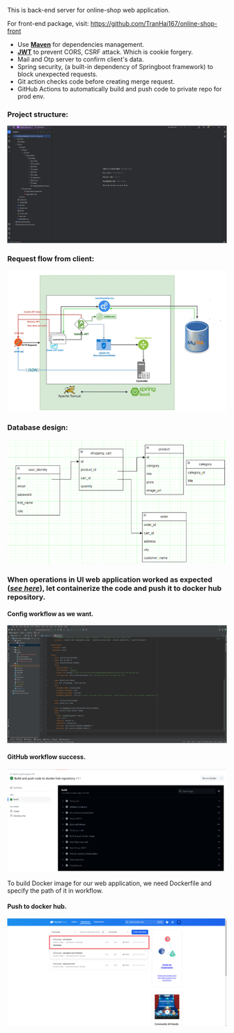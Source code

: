 This is back-end server for online-shop web application.

For front-end package, visit: https://github.com/TranHai167/online-shop-front  

* Use **[Maven](maven.md)** for dependencies management.
* **[JWT](jwt.md)** to prevent CORS, CSRF attack. Which is cookie forgery. 
* Mail and Otp server to confirm client's data.
* Spring security, (a built-in dependency of Springboot framework) to block unexpected requests.
* Git action checks code before creating merge request.
* GitHub Actions to automatically build and push code to private repo for prod env.

### Project structure: 

![Project structure](/images/pj_structure.png)

### Request flow from client:

![Project structure](/images/request_direction.png)

### Database design:

![Project structure](/images/db_design.png)


### When operations in UI web application worked as expected ([*see here*](https://github.com/TranHai167/online-shop-front )), let containerize the code and push it to docker hub repository.

#### Config workflow as we want.
![workflow-config](/images/workflow_config.png)


#### GitHub workflow success.
![Workflow](/images/workflow_success.png)

To build Docker image for our web application, we need Dockerfile and specify the path of it in workflow.

#### Push to docker hub.
![Workflow](/images/container-in-dockerhub.png)
